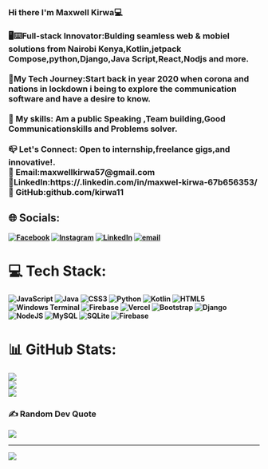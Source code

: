 <h3><b>Hi there I'm Maxwell Kirwa💻</b><br>
<br>
<b>🖥⌨️Full-stack Innovator:<b>Bulding seamless web & mobiel solutions from Nairobi Kenya,Kotlin,jetpack Compose,python,Django,Java Script,React,Nodjs and more.<br>
<br>
📍My Tech Journey:Start back in year 2020 when corona and nations in lockdown i being to explore the communication software and have a desire to know.<br>
<br>
🎯 My skills: Am a public Speaking ,Team building,Good Communicationskills and Problems solver.<br>
<br>
📪 Let's Connect: Open to internship,freelance gigs,and innovative!. <br>
📧 Email:maxwellkirwa57@gmail.com<br>
🔗LinkedIn:https://.linkedin.com/in/maxwel-kirwa-67b656353/ <br>
💽 GitHub:github.com/kirwa11 <br></h3>

## 🌐 Socials:
[![Facebook](https://img.shields.io/badge/Facebook-%231877F2.svg?logo=Facebook&logoColor=white)](https://facebook.com/@maxwell.kirwa.2025) [![Instagram](https://img.shields.io/badge/Instagram-%23E4405F.svg?logo=Instagram&logoColor=white)](https://instagram.com/max_kirwa11) [![LinkedIn](https://img.shields.io/badge/LinkedIn-%230077B5.svg?logo=linkedin&logoColor=white)](https://linkedin.com/in/www.linkedin.com/in/maxwell-kirwa-67b656353) [![email](https://img.shields.io/badge/Email-D14836?logo=gmail&logoColor=white)](mailto:maxwellkirwa57@gmail.com) 

# 💻 Tech Stack:
![JavaScript](https://img.shields.io/badge/javascript-%23323330.svg?style=for-the-badge&logo=javascript&logoColor=%23F7DF1E) ![Java](https://img.shields.io/badge/java-%23ED8B00.svg?style=for-the-badge&logo=openjdk&logoColor=white) ![CSS3](https://img.shields.io/badge/css3-%231572B6.svg?style=for-the-badge&logo=css3&logoColor=white) ![Python](https://img.shields.io/badge/python-3670A0?style=for-the-badge&logo=python&logoColor=ffdd54) ![Kotlin](https://img.shields.io/badge/kotlin-%237F52FF.svg?style=for-the-badge&logo=kotlin&logoColor=white) ![HTML5](https://img.shields.io/badge/html5-%23E34F26.svg?style=for-the-badge&logo=html5&logoColor=white) ![Windows Terminal](https://img.shields.io/badge/Windows%20Terminal-%234D4D4D.svg?style=for-the-badge&logo=windows-terminal&logoColor=white) ![Firebase](https://img.shields.io/badge/firebase-%23039BE5.svg?style=for-the-badge&logo=firebase) ![Vercel](https://img.shields.io/badge/vercel-%23000000.svg?style=for-the-badge&logo=vercel&logoColor=white) ![Bootstrap](https://img.shields.io/badge/bootstrap-%238511FA.svg?style=for-the-badge&logo=bootstrap&logoColor=white) ![Django](https://img.shields.io/badge/django-%23092E20.svg?style=for-the-badge&logo=django&logoColor=white) ![NodeJS](https://img.shields.io/badge/node.js-6DA55F?style=for-the-badge&logo=node.js&logoColor=white) ![MySQL](https://img.shields.io/badge/mysql-4479A1.svg?style=for-the-badge&logo=mysql&logoColor=white) ![SQLite](https://img.shields.io/badge/sqlite-%2307405e.svg?style=for-the-badge&logo=sqlite&logoColor=white) ![Firebase](https://img.shields.io/badge/firebase-a08021?style=for-the-badge&logo=firebase&logoColor=ffcd34)
# 📊 GitHub Stats:
![](https://github-readme-stats.vercel.app/api?username=kirwa11&theme=dark&hide_border=false&include_all_commits=false&count_private=false)<br/>
![](https://nirzak-streak-stats.vercel.app/?user=kirwa11&theme=dark&hide_border=false)<br/>
![](https://github-readme-stats.vercel.app/api/top-langs/?username=kirwa11&theme=dark&hide_border=false&include_all_commits=false&count_private=false&layout=compact)

### ✍️ Random Dev Quote
![](https://quotes-github-readme.vercel.app/api?type=horizontal&theme=radical)

---
[![](https://visitcount.itsvg.in/api?id=kirwa11&icon=0&color=0)](https://visitcount.itsvg.in)

<!-- Proudly created with GPRM ( https://gprm.itsvg.in ) -->

